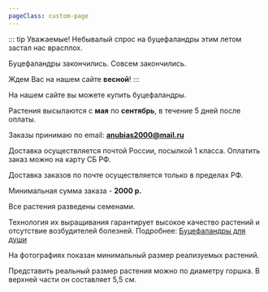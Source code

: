 ```yaml
---
pageClass: custom-page
---
```

::: tip Уважаемые!
Небывалый спрос на буцефаландры этим летом застал нас врасплох.

Буцефаландры закончились. Совсем закончились.

Ждем Вас на нашем сайте **весной**!
:::

На нашем сайте вы можете купить буцефаландры.

Растения высылаются с **мая** по **сентябрь**, в течение 5 дней после оплаты.

Заказы принимаю по email: [**anubias2000@mail.ru**](mailto:anubias2000@mail.ru)

Доставка осуществляется почтой России, посылкой 1 класса. Оплатить заказ можно на карту СБ РФ.

Доставка заказов по почте осуществляется только в пределах РФ.

Минимальная сумма заказа - **2000 р.**

Все растения разведены семенами.

Технология их выращивания гарантирует высокое качество растений и отсутствие возбудителей болезней.
Подробнее: [Буцефаландры для души](/breeding/)

На фотографиях показан минимальный размер реализуемых растений.

Представить реальный размер растения можно по диаметру горшка. В верхней части он составляет 5,5 см.

<Shop/>
